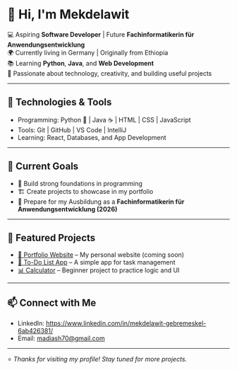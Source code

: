 # 👋 Hi, I'm Mekdelawit

💻 Aspiring **Software Developer** | Future **Fachinformatikerin für Anwendungsentwicklung**  
🌍 Currently living in Germany | Originally from Ethiopia  
📚 Learning **Python**, **Java**, and **Web Development**  
🚀 Passionate about technology, creativity, and building useful projects  

---

## 🔧 Technologies & Tools
- Programming: Python 🐍 | Java ☕ | HTML | CSS | JavaScript  
- Tools: Git | GitHub | VS Code | IntelliJ  
- Learning: React, Databases, and App Development  

---

## 📌 Current Goals
- 📖 Build strong foundations in programming  
- 🏗️ Create projects to showcase in my portfolio  
- 🎯 Prepare for my Ausbildung as a **Fachinformatikerin für Anwendungsentwicklung (2026)**  

---

## 🌟 Featured Projects
- [📂 Portfolio Website](#) – My personal website (coming soon)  
- [📝 To-Do List App](#) – A simple app for task management  
- [📊 Calculator](#) – Beginner project to practice logic and UI  

---

## 📫 Connect with Me
- LinkedIn:  https://www.linkedin.com/in/mekdelawit-gebremeskel-6ab426381/
- Email: madiash70@gmail.com
---

⭐️ *Thanks for visiting my profile! Stay tuned for more projects.*  
